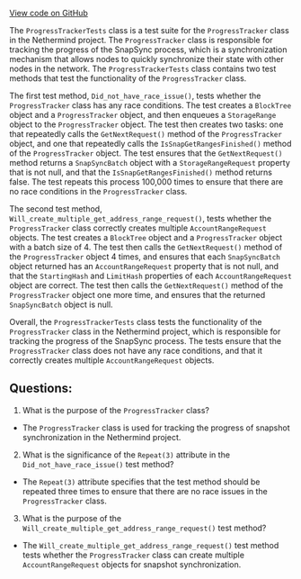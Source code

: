 [View code on GitHub](https://github.com/NethermindEth/nethermind/src/Nethermind/Nethermind.Synchronization.Test/SnapSync/ProgressTrackerTests.cs)

The `ProgressTrackerTests` class is a test suite for the `ProgressTracker` class in the Nethermind project. The `ProgressTracker` class is responsible for tracking the progress of the SnapSync process, which is a synchronization mechanism that allows nodes to quickly synchronize their state with other nodes in the network. The `ProgressTrackerTests` class contains two test methods that test the functionality of the `ProgressTracker` class.

The first test method, `Did_not_have_race_issue()`, tests whether the `ProgressTracker` class has any race conditions. The test creates a `BlockTree` object and a `ProgressTracker` object, and then enqueues a `StorageRange` object to the `ProgressTracker` object. The test then creates two tasks: one that repeatedly calls the `GetNextRequest()` method of the `ProgressTracker` object, and one that repeatedly calls the `IsSnapGetRangesFinished()` method of the `ProgressTracker` object. The test ensures that the `GetNextRequest()` method returns a `SnapSyncBatch` object with a `StorageRangeRequest` property that is not null, and that the `IsSnapGetRangesFinished()` method returns false. The test repeats this process 100,000 times to ensure that there are no race conditions in the `ProgressTracker` class.

The second test method, `Will_create_multiple_get_address_range_request()`, tests whether the `ProgressTracker` class correctly creates multiple `AccountRangeRequest` objects. The test creates a `BlockTree` object and a `ProgressTracker` object with a batch size of 4. The test then calls the `GetNextRequest()` method of the `ProgressTracker` object 4 times, and ensures that each `SnapSyncBatch` object returned has an `AccountRangeRequest` property that is not null, and that the `StartingHash` and `LimitHash` properties of each `AccountRangeRequest` object are correct. The test then calls the `GetNextRequest()` method of the `ProgressTracker` object one more time, and ensures that the returned `SnapSyncBatch` object is null.

Overall, the `ProgressTrackerTests` class tests the functionality of the `ProgressTracker` class in the Nethermind project, which is responsible for tracking the progress of the SnapSync process. The tests ensure that the `ProgressTracker` class does not have any race conditions, and that it correctly creates multiple `AccountRangeRequest` objects.
## Questions: 
 1. What is the purpose of the `ProgressTracker` class?
- The `ProgressTracker` class is used for tracking the progress of snapshot synchronization in the Nethermind project.

2. What is the significance of the `Repeat(3)` attribute in the `Did_not_have_race_issue()` test method?
- The `Repeat(3)` attribute specifies that the test method should be repeated three times to ensure that there are no race issues in the `ProgressTracker` class.

3. What is the purpose of the `Will_create_multiple_get_address_range_request()` test method?
- The `Will_create_multiple_get_address_range_request()` test method tests whether the `ProgressTracker` class can create multiple `AccountRangeRequest` objects for snapshot synchronization.